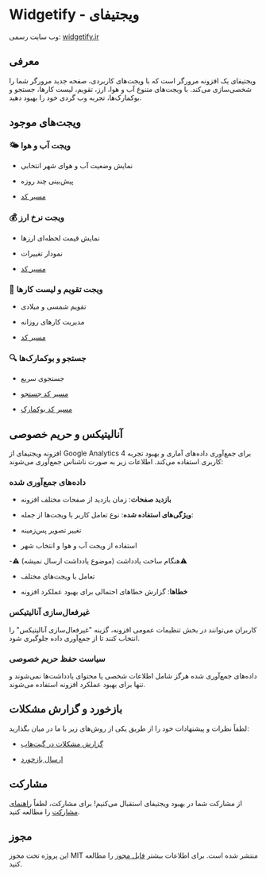 
# Widgetify - ویجتیفای
وب سایت رسمی: [widgetify.ir](https://widgetify.ir)

  

## معرفی

ویجتیفای یک افزونه مرورگر است که با ویجت‌های کاربردی، صفحه جدید مرورگر شما را شخصی‌سازی می‌کند. با ویجت‌های متنوع آب و هوا، ارز، تقویم، لیست کارها، جستجو و بوکمارک‌ها، تجربه وب گردی خود را بهبود دهید.

  

## ویجت‌های موجود

  

### 🌤️ ویجت آب و هوا

- نمایش وضعیت آب و هوای شهر انتخابی

- پیش‌بینی چند روزه

-  [مسیر کد](./src/layouts/weather)

  

### 💰 ویجت نرخ ارز

- نمایش قیمت لحظه‌ای ارزها

- نمودار تغییرات

-  [مسیر کد](./src/layouts/arzLive)

  

### 📅 ویجت تقویم و لیست کارها

- تقویم شمسی و میلادی

- مدیریت کارهای روزانه

-  [مسیر کد](./src/layouts/calendar)

  

### 🔍 جستجو و بوکمارک‌ها

- جستجوی سریع

-  [مسیر کد جستجو](./src/layouts/search)

-  [مسیر کد بوکمارک](./src/layouts/search/bookmarks)

  

## آنالیتیکس و حریم خصوصی

افزونه ویجتیفای از Google Analytics 4 برای جمع‌آوری داده‌های آماری و بهبود تجربه کاربری استفاده می‌کند. اطلاعات زیر به صورت ناشناس جمع‌آوری می‌شوند:

  

### داده‌های جمع‌آوری شده

-  **بازدید صفحات**: زمان بازدید از صفحات مختلف افزونه

-  **ویژگی‌های استفاده شده**: نوع تعامل کاربر با ویجت‌ها از جمله:

- تغییر تصویر پس‌زمینه

- استفاده از ویجت آب و هوا و انتخاب شهر

-⚠️ هنگام ساخت یادداشت (موضوع یادداشت ارسال نمیشه)⚠️ 

- تعامل با ویجت‌های مختلف

-  **خطاها**: گزارش خطاهای احتمالی برای بهبود عملکرد افزونه

  

### غیرفعال‌سازی آنالیتیکس

کاربران می‌توانند در بخش تنظیمات عمومی افزونه، گزینه "غیرفعال‌سازی آنالیتیکس" را انتخاب کنند تا از جمع‌آوری داده جلوگیری شود.

  

### سیاست حفظ حریم خصوصی

داده‌های جمع‌آوری شده هرگز شامل اطلاعات شخصی یا محتوای یادداشت‌ها نمی‌شوند و تنها برای بهبود عملکرد افزونه استفاده می‌شوند.

  

## بازخورد و گزارش مشکلات

لطفاً نظرات و پیشنهادات خود را از طریق یکی از روش‌های زیر با ما در میان بگذارید:

  

-  [گزارش مشکلات در گیت‌هاب](https://github.com/widgetify-app/widgetify-extension/issues)

-  [ارسال بازخورد](https://feedback.onl/fa/b/widgetify)

  

## مشارکت

از مشارکت شما در بهبود ویجتیفای استقبال می‌کنیم! برای مشارکت، لطفاً [راهنمای مشارکت](https://github.com/widgetify-app/widgetify-extension/blob/main/.github/CONTRIBUTING.md) را مطالعه کنید.

  

## مجوز

این پروژه تحت مجوز MIT منتشر شده است. برای اطلاعات بیشتر [فایل مجوز](LICENSE) را مطالعه کنید.
